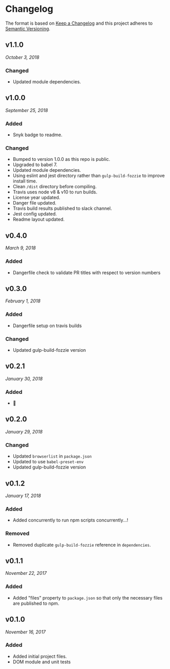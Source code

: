 # Changelog

The format is based on [Keep a Changelog](http://keepachangelog.com/en/1.0.0/)
and this project adheres to [Semantic Versioning](http://semver.org/spec/v2.0.0.html).


v1.1.0
------------------------------
*October 3, 2018*

### Changed
- Updated module dependencies.


v1.0.0
------------------------------
*September 25, 2018*

### Added
- Snyk badge to readme.

### Changed
- Bumped to version 1.0.0 as this repo is public.
- Upgraded to babel 7.
- Updated module dependencies.
- Using eslint and jest directory rather than `gulp-build-fozzie` to improve install time.
- Clean `/dist` directory before compiling.
- Travis uses node v8 & v10 to run builds.
- License year updated.
- Danger file updated.
- Travis build results published to slack channel.
- Jest config updated.
- Readme layout updated.


v0.4.0
------------------------------
*March 9, 2018*

### Added
- Dangerfile check to validate PR titles with respect to version numbers


v0.3.0
------------------------------
*February 1, 2018*

### Added
- Dangerfile setup on travis builds

### Changed
- Updated gulp-build-fozzie version


v0.2.1
------------------------------
*January 30, 2018*

### Added
- :bear:


v0.2.0
------------------------------
*January 29, 2018*

### Changed
- Updated `browserlist` in `package.json`
- Updated to use `babel-preset-env`
- Updated gulp-build-fozzie version


v0.1.2
------------------------------
*January 17, 2018*

### Added
- Added concurrently to run npm scripts concurrently...!

### Removed
- Removed duplicate `gulp-build-fozzie` reference in `dependencies`.


v0.1.1
------------------------------
*November 22, 2017*

### Added
- Added "files" property to `package.json` so that only the necessary files are published to npm.


v0.1.0
------------------------------
*November 16, 2017*

### Added
- Added initial project files.
- DOM module and unit tests

